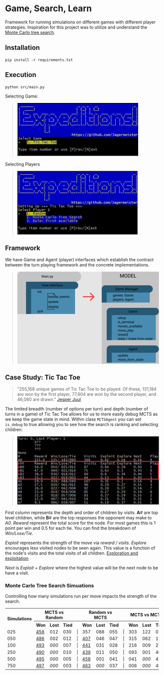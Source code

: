 # Game, Search, Learn

Framework for running simulations on different games with different player strategies. Inspiration for this project was to utilize and understand the [Monte Carlo tree search](https://en.wikipedia.org/wiki/Monte_Carlo_tree_search).

## Installation
`pip install -r requirements.txt`

## Execution
`python src/main.py`

Selecting Game:
>![Introduction](./01_Intro.png)

Selecting Players
>![Players](./02_Players.png)


## Framework
We have Game and Agent (player) interfaces which establish the contract between the turn playing framework and the concrete implementations.

>![Framework](./Framework.png)


## Case Study: Tic Tac Toe
>"255,168 unique games of Tic Tac Toe to be played. Of these, 131,184 are won by the first player, 77,904 are won by the second player, and 46,080 are drawn." [Jesper Juul](https://www.jesperjuul.net/ludologist/2003/12/28/255168-ways-of-playing-tic-tac-toe/)

The limited breadth (number of options per turn) and depth (number of turns in a game) of Tic Tac Toe allows for us to more easily debug MCTS as we keep the game state in mind. Within class `MCTSAgent` you can set `is_debug` to true allowing you to see how the search is ranking and selecting children:
>![ChildrenDisplay](./CaseStudy_TTT_01.png)

First column represents the depth and order of children by visits. **A**# are top level children, while **B**# are the top responses the opponent may make to *A0*. *Reward* represent the total score for the node. For most games this is 1 point per win and 0.5 for each tie. You can find the breakdown of *Win/Lose/Tie*.

*Exploit* represents the strength of the move via *reward / visits*. *Explore* encourages less visited nodes to be seen again. This value is a function of the node's visits and the total visits of all children. [Exploration and exploitation](https://en.wikipedia.org/wiki/Monte_Carlo_tree_search#Exploration_and_exploitation)

*Next* is *Exploit + Explore* where the highest value will be the next node to be have a visit.


### Monte Carlo Tree Search Simuations
Controlling how many simulations run per move impacts the strength of the search.
<table>
    <tr>
        <th rowspan=2>Simulations</th>
        <th colspan=3>MCTS vs Random</th>
        <th>&nbsp;</th>
        <th colspan=3>Random vs MCTS</th>
        <th>&nbsp;</th>
        <th colspan=3>MCTS vs MCTS</th>
    </tr>
    <tr>
        <th>Won</th><th>Lost</th><th>Tied</th>
        <th>&nbsp;</th>
        <th>Won</th><th>Lost</th><th>Tied</th>
        <th>&nbsp;</th>
        <th>Won</th><th>Lost</th><th>Tied</th>
    </tr>
    <tr>
        <td>025</td>
        <td><u>458</u></td><td>012</td><td>030</td><td>|</td>
        <td>357</td><td>088</td><td>055</td><td>|</td>
        <td>303</td><td>122</td><td>075</td>
    </tr>
    <tr>
        <td>050</td>
        <td><u>486</u></td><td>002</td><td>012</td><td>|</td>
        <td><u>407</u></td><td>046</td><td>047</td><td>|</td>
        <td>315</td><td>062</td><td>123</td>
    </tr>
    <tr>
        <td>100</td>
        <td><u>493</u></td><td><i>000</i></td><td>007</td><td>|</td>
        <td><u>441</u></td><td>031</td><td>028</td><td>|</td>
        <td>216</td><td>009</td><td>275</td>
    </tr>
    <tr>
        <td>250</td>
        <td><u>490</u></td><td><i>000</i></td><td>010</td><td>|</td>
        <td><u>439</u></td><td>011</td><td>050</td><td>|</td>
        <td>093</td><td>001</td><td>406</td>
    </tr>
    <tr>
        <td>500</td>
        <td><u>495</u></td><td><i>000</i></td><td>005</td><td>|</td>
        <td><u>458</u></td><td>001</td><td>041</td><td>|</td>
        <td>041</td><td><i>000</i></td><td>459</td>
    </tr>
    <tr>
        <td>750</td>
        <td><u>497</u></td><td><i>000</i></td><td>003</td><td>|</td>
        <td><u>463</u></td><td><i>000</i></td><td>037</td><td>|</td>
        <td>006</td><td><i>000</i></td><td>494</td>
    </tr>
</table>
